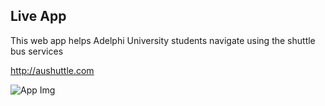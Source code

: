
## Live App
This web app helps Adelphi University students navigate using the shuttle bus services

http://aushuttle.com

![App Img](http://lapomeray.com/static/media/CommuterImg2.5b2a7886.png)
